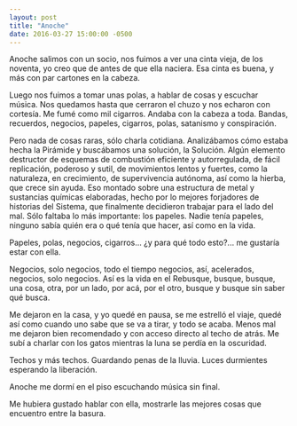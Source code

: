 ```yaml
---
layout: post
title: "Anoche"
date: 2016-03-27 15:00:00 -0500
---
```


Anoche salimos con un socio, nos fuimos a ver una cinta
vieja, de los noventa, yo creo que de antes de que ella
naciera. Esa cinta es buena, y más con par cartones en la cabeza.

Luego nos fuimos a tomar unas polas, a hablar de cosas y escuchar
música. Nos quedamos hasta que cerraron el chuzo y nos echaron con
cortesía. Me fumé como mil cigarros. Andaba con la cabeza a toda. Bandas,
recuerdos, negocios, papeles, cigarros, polas, satanismo y conspiración.

Pero nada de cosas raras, sólo charla cotidiana. Analizábamos cómo
estaba hecha la Pirámide y buscábamos una solución, la Solución. Algún
elemento destructor de esquemas de combustión eficiente y autorregulada,
de fácil replicación, poderoso y sutil, de movimientos lentos y fuertes,
como la naturaleza, en crecimiento, de supervivencia autónoma,
así como la hierba, que crece sin ayuda. Eso montado sobre una
estructura de metal y sustancias químicas elaboradas, hecho por lo mejores
forjadores de historias del Sistema, que finalmente decidieron trabajar para el
lado del mal. Sólo faltaba lo más importante: los papeles. Nadie
tenía papeles, ninguno sabía quién era o qué tenía que hacer, así como
en la vida.

Papeles, polas, negocios, cigarros... ¿y para qué todo esto?...
me gustaría estar con ella.

Negocios, solo negocios, todo el tiempo negocios, así, acelerados,
negocios, solo negocios. Así es la vida en el Rebusque, busque, busque, una
cosa, otra, por un lado, por acá, por el otro, busque y busque sin saber qué busca.

Me dejaron en la casa, y yo quedé en pausa, se me estrelló el viaje, quedé
así como cuando uno sabe que se va a tirar, y todo se acaba. Menos mal me
dejaron bien recomendado y con acceso directo al techo de atrás. Me subí a
charlar con los gatos mientras la luna se perdía en la oscuridad.

Techos y más techos. Guardando penas de la lluvia. Luces durmientes
esperando la liberación.

Anoche me dormí en el piso escuchando música sin final.

Me hubiera gustado hablar con ella, mostrarle las mejores cosas que encuentro
entre la basura.









